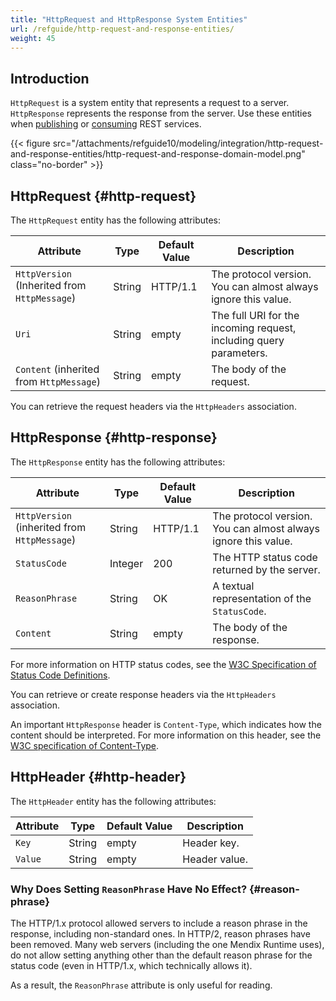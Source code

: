 ```yaml
---
title: "HttpRequest and HttpResponse System Entities"
url: /refguide/http-request-and-response-entities/
weight: 45
---
```


## Introduction

`HttpRequest` is a system entity that represents a request to a server. `HttpResponse` represents the response from the server. Use these entities when [publishing](/refguide/published-rest-services/) or [consuming](/refguide/consumed-rest-services/) REST services.

{{< figure src="/attachments/refguide10/modeling/integration/http-request-and-response-entities/http-request-and-response-domain-model.png" class="no-border" >}}

## HttpRequest {#http-request}

The `HttpRequest` entity has the following attributes:

|  Attribute  |  Type  |  Default Value | Description  |
|  ---  |  ---  |  ---  |  ---  |
|  `HttpVersion` (Inherited from `HttpMessage`) |  String  | HTTP/1.1 | The protocol version. You can almost always ignore this value. |
|  `Uri`  | String  | empty | The full URI for the incoming request, including query parameters. |
|  `Content` (inherited from `HttpMessage`) |  String  | empty | The body of the request. |

You can retrieve the request headers via the `HttpHeaders` association.

## HttpResponse {#http-response}

The `HttpResponse` entity has the following attributes:

|  Attribute  |  Type  |  Default Value | Description  |
|  ---  |  ---  |  ---  |  ---  |
|  `HttpVersion` (inherited from `HttpMessage`)  |  String  | HTTP/1.1 | The protocol version. You can almost always ignore this value. |
|  `StatusCode`  |  Integer  | 200 | The HTTP status code returned by the server.  |
|  `ReasonPhrase`  |  String  |  OK | A textual representation of the `StatusCode`.  |
|  `Content`  |  String  | empty | The body of the response. |

For more information on HTTP status codes, see the [W3C Specification of Status Code Definitions](https://www.w3.org/Protocols/rfc2616/rfc2616-sec10.html).

You can retrieve or create response headers via the `HttpHeaders` association.

An important `HttpResponse` header is `Content-Type`, which indicates how the content should be interpreted. For more information on this header, see the [W3C specification of Content-Type](https://www.w3.org/Protocols/rfc1341/4_Content-Type.html).

## HttpHeader {#http-header}

The `HttpHeader` entity has the following attributes:

|  Attribute  |  Type  |  Default Value | Description  |
|  ---  |  ---  |  ---  |  ---  |
|  `Key`  |  String  | empty | Header key. |
|  `Value`  |  String  | empty | Header value.  |

### Why Does Setting `ReasonPhrase` Have No Effect? {#reason-phrase}

The HTTP/1.x protocol allowed servers to include a reason phrase in the response, including non-standard ones. In HTTP/2, reason phrases have been removed. Many web servers (including the one Mendix Runtime uses), do not allow setting anything other than the default reason phrase for the status code (even in HTTP/1.x, which technically allows it).

As a result, the `ReasonPhrase` attribute is only useful for reading.
